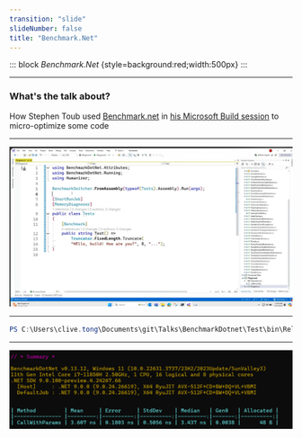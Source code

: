 ```yaml
---
transition: "slide"
slideNumber: false
title: "Benchmark.Net"
---
```


::: block
*Benchmark.Net* {style=background:red;width:500px}
:::

---

### What's the talk about?

How Stephen Toub used [Benchmark.net](https://github.com/dotnet/BenchmarkDotNet) in [his Microsoft Build session](https://youtube.com/watch?v=TRFfTdzpk-M&si=f_qi44B92f6hxnrt) to micro-optimize some code

---

![Test the scenario](images/truncator.png)

---

```powershell
PS C:\Users\clive.tong\Documents\git\Talks\BenchmarkDotnet\Test\bin\Release\net9.0> .\ConsoleApp1.exe --filter *Test*
```

---

![old way](images/old-way.png)
